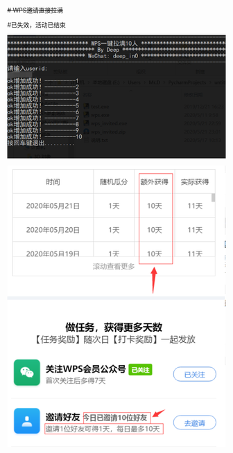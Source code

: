 ~~# WPS邀请直接拉满~~

#已失效，活动已结束


![image](https://github.com/Deep0/wpsmember/blob/master/QQ%E6%88%AA%E5%9B%BE20200521230455.png)

![image](https://github.com/Deep0/wpsmember/blob/master/QQ%E6%88%AA%E5%9B%BE20200521230635.png)
